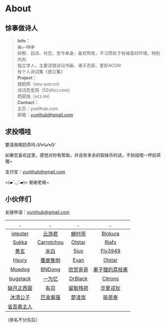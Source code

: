 # About

## 馀事做诗人

> **Info：**  
> ~~女，18岁~~  
> 抑郁、自闭、社恐，至今单身，喜欢熬夜，不习惯处于有噪音的环境，特别内向  
> 独立学人，主要涉猎诗词书画、诸子百家、爱好ACGN  
> 有个人诗词集《猗兰集》  
> **Project：**  
> 搜韵网（sou-yun.cn）  
> 诗词吾爱网（52shici.com）  
> 西窗烛（xcz.im）  
> **Contact：**  
> 主页：yunlihub.com  
> 邮箱：yunlihub@gmail.com  

## 求投喂哇

要请我喝奶茶吗 ⁄(⁄⁄•⁄ω⁄•⁄⁄)⁄  

如果您喜欢这里，感觉对你有帮助，并且有多余的软妹币的话，不妨投喂一杯奶茶喔~  

支付宝：yunlihub@gmail.com  

<(▰˘◡˘▰)> 谢谢老板~  

## 小伙伴们

友链申请：[yunlihub@gmail.com](mailto:yunlihub@gmail.com)

| . | . | . | . |
| :------: | :------: | :------: | :------: |
| <a href="http://istester.com/" target="_blank">istester</a> | <a href="https://www.yunyoujun.cn/" target="_blank">云游君</a> | <a href="https://chanshiyu.com/" target="_blank">蝉时雨</a> | <a href="https://www.caixiaojing.com/" target="_blank">Blokura</a>
| <a href="https://skk.moe/" target="_blank">Sukka</a> | <a href="https://www.carrotchou.com/" target="_blank">Carrotchou</a> | <a href="https://ixk.me/" target="_blank">Otstar</a> | <a href="http://www.rjafx.com/" target="_blank">Rjafx</a>
| <a href="http://huangxuan.me/" target="_blank">黄玄</a> | <a href="http://mebi.me/" target="_blank">米白</a> | <a href="https://blog.5iux.cn/" target="_blank">5iux</a> | <a href="https://fly.moe/" target="_blank">Fly3949</a> |
| <a href="https://hsury.com/" target="_blank">Hsury</a> | <a href="https://www.cnblogs.com/miluluyo/" target="_blank">麋鹿鲁哟</a> | <a href="https://xugaoyi.com/" target="_blank">Evan</a> | <a href="https://www.ixk.me/" target="_blank">Otstar</a> |
| <a href="https://moedog.org/" target="_blank">Moedog</a> | <a href="https://www.dbnuo.com/" target="_blank">BNDong</a> | <a href="https://space.bilibili.com/382018567/" target="_blank">欣赏哥哥</a> | <a href="https://space.bilibili.com/34141010" target="_blank">果子狸的荔枝果</a> |
| <a href="https://bugstack.cn/" target="_blank">bugstack</a> | <a href="https://www.iowen.cn/" target="_blank">一为忆</a> | <a href="https://im.drblack-system.com/" target="_blank">DrBlack</a> | <a href="https://www.citrons.cn/" target="_blank">Citrons</a> |
| <a href="https://www.52shici.com/space.php?mem_id=2146" target="_blank">缺月正西窗</a> | <a href="https://www.52shici.com/space.php?mem_id=30339" target="_blank">有司</a> | <a href="https://www.52shici.com/space.php?mem_id=38710" target="_blank">留取残荷</a> | <a href="https://www.52shici.com/space.php?mem_id=1216" target="_blank">华夏戎狄</a> |
| <a href="https://www.52shici.com/space.php?mem_id=30837" target="_blank">沐清公子</a> | <a href="https://www.52shici.com/space.php?mem_id=41069" target="_blank">巴渝离骚</a> | <a href="https://weibo.com/u/3733371012" target="_blank">楚凌岚</a> | <a href="https://weibo.com/u/5043873554" target="_blank">喻恩泰</a> |
| <a href="hhttps://www.52shici.com/space.php?mem_id=34250" target="_blank">省吾斋主人</a> |
（排名不分先后）